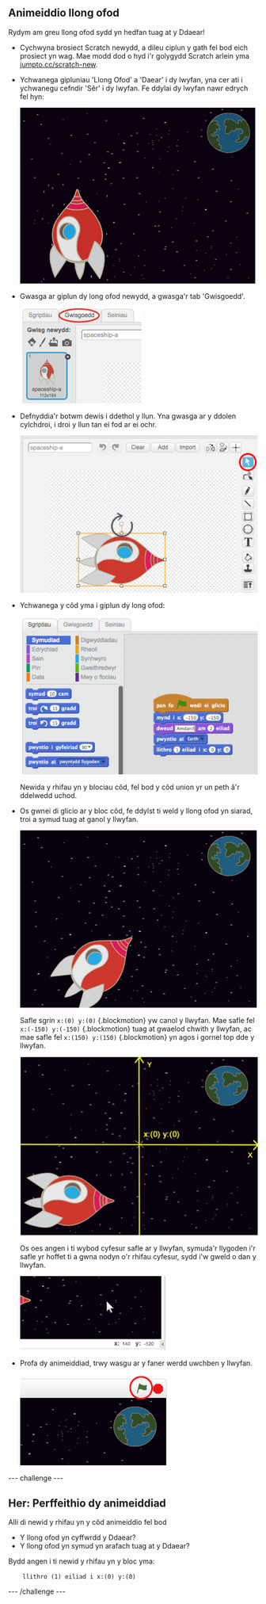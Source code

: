 ## Animeiddio llong ofod

Rydym am greu llong ofod sydd yn hedfan tuag at y Ddaear!

+ Cychwyna brosiect Scratch newydd, a dileu ciplun y gath fel bod eich prosiect yn wag.  Mae modd dod o hyd i'r golygydd Scratch arlein yma <a href="http://jumpto.cc/scratch-new" target="_blank">jumpto.cc/scratch-new</a>.

+ Ychwanega gipluniau 'Llong Ofod' a 'Daear' i dy lwyfan, yna cer ati i ychwanegu cefndir 'Sêr' i dy lwyfan.  Fe ddylai dy lwyfan nawr edrych fel hyn:

	![screenshot](images/space-sprites.png)

+ Gwasga ar giplun dy long ofod newydd, a gwasga'r tab 'Gwisgoedd'.

	![screenshot](images/space-costume.png)

+ Defnyddia'r botwm dewis i ddethol y llun.  Yna gwasga ar y ddolen cylchdroi, i droi y llun tan ei fod ar ei ochr.

	![screenshot](images/space-rotate.png)

+ Ychwanega y côd yma i giplun dy long ofod:

	![screenshot](images/space-animate.png)

	Newida y rhifau yn y blociau côd, fel bod y côd union yr un peth â'r ddelwedd uchod.

+ Os gwnei di glicio ar y bloc côd, fe ddylst ti weld y llong ofod yn siarad, troi a symud tuag at ganol y llwyfan.

	![screenshot](images/space-animate-stage.png)

	Safle sgrin `x:(0) y:(0)` {.blockmotion} yw canol y llwyfan. Mae safle fel `x:(-150) y:(-150)` {.blockmotion} tuag at gwaelod chwith y llwyfan, ac mae safle fel `x:(150) y:(150)` {.blockmotion} yn agos i gornel top dde y llwyfan.

	![screenshot](images/space-xy.png)

	Os oes angen i ti wybod cyfesur safle ar y llwyfan, symuda'r llygoden i'r safle yr hoffet ti a gwna nodyn o'r rhifau cyfesur, sydd i'w gweld o dan y llwyfan.

	![screenshot](images/space-coordinates.png)

+ Profa dy animeiddiad, trwy wasgu ar y faner werdd uwchben y llwyfan.

	![screenshot](images/space-flag.png)

--- challenge ---
## Her: Perffeithio dy animeiddiad
Alli di newid y rhifau yn y côd animeiddio fel bod
+ Y llong ofod yn cyffwrdd y Ddaear?
+ Y llong ofod yn symud yn arafach tuag at y Ddaear?

Bydd angen i ti newid y rhifau yn y bloc yma:

```blocks
	llithro (1) eiliad i x:(0) y:(0)
```

--- /challenge ---
